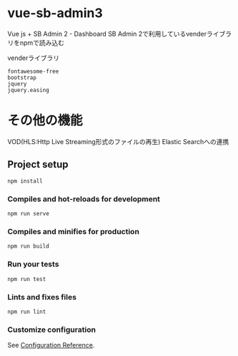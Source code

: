 # vue-sb-admin3

Vue js + SB Admin 2 - Dashboard
SB Admin 2で利用しているvenderライブラリをnpmで読み込む

venderライブラリ
```
fontawesome-free
bootstrap
jquery
jquery.easing
```
# その他の機能
VOD(HLS:Http Live Streaming形式のファイルの再生)
Elastic Searchへの連携

## Project setup
```
npm install
```

### Compiles and hot-reloads for development
```
npm run serve
```

### Compiles and minifies for production
```
npm run build
```

### Run your tests
```
npm run test
```

### Lints and fixes files
```
npm run lint
```

### Customize configuration
See [Configuration Reference](https://cli.vuejs.org/config/).
